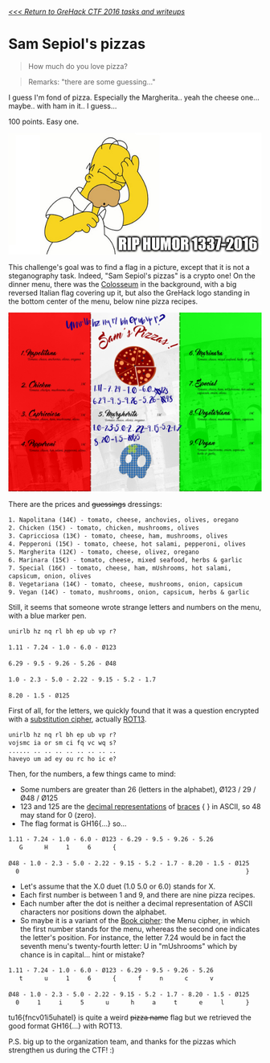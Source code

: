 _[<<< Return to GreHack CTF 2016 tasks and writeups](https://github.com/nbrisset/CTF/tree/master/grehack-ctf-2016)_
# Sam Sepiol's pizzas

> How much do you love pizza?

> Remarks: "there are some guessing..."

I guess I'm fond of pizza. Especially the Margherita.. yeah the cheese one... maybe.. with ham in it.. I guess...

100 points. Easy one.

![PLEASE BE SERIOUS! STOP IT! NOW!](sam-sepiol-joke.png)

This challenge's goal was to find a flag in a picture, except that it is not a steganography task.
Indeed, "Sam Sepiol's pizzas" is a crypto one! On the dinner menu, there was the
[Colosseum](https://en.wikipedia.org/wiki/Colosseum) in the background, with a big reversed Italian
flag covering up it, but also the GreHack logo standing in the bottom center of the menu, below nine pizza recipes.

![FIND THE FLAG!](sam-sepiol-menu.png)

There are the prices and ~~guessings~~ dressings:

```
1. Napolitana (14€) - tomato, cheese, anchovies, olives, oregano
2. Chicken (15€) - tomato, chicken, mushrooms, olives
3. Capricciosa (13€) - tomato, cheese, ham, mushrooms, olives
4. Pepperoni (15€) - tomato, cheese, hot salami, pepperoni, olives
5. Margherita (12€) - tomato, cheese, olivez, oregano
6. Marinara (15€) - tomato, cheese, mixed seafood, herbs & garlic
7. Special (16€) - tomato, cheese, ham, mUshrooms, hot salami, capsicum, onion, olives
8. Vegetariana (14€) - tomato, cheese, mushrooms, onion, capsicum
9. Vegan (14€) - tomato, mushrooms, onion, capsicum, herbs & garlic
```

Still, it seems that someone wrote strange letters and numbers on the menu, with a blue marker pen.

```
unirlb hz nq rl bh ep ub vp r?

1.11 - 7.24 - 1.0 - 6.0 - Ø123

6.29 - 9.5 - 9.26 - 5.26 - Ø48

1.0 - 2.3 - 5.0 - 2.22 - 9.15 - 5.2 - 1.7

8.20 - 1.5 - Ø125
```

First of all, for the letters, we quickly found that it was a question encrypted
with a [substitution cipher](http://practicalcryptography.com/ciphers/simple-substitution-cipher/),
actually [ROT13](https://en.wikipedia.org/wiki/ROT13).

```
unirlb hz nq rl bh ep ub vp r?
vojsmc ia or sm ci fq vc wq s?
...... .. .. .. .. .. .. .. ..
haveyo um ad ey ou rc ho ic e?
```

Then, for the numbers, a few things came to mind:
+ Some numbers are greater than 26 (letters in the alphabet), Ø123 / 29 / Ø48 / Ø125
+ 123 and 125 are the [decimal representations](https://en.wikipedia.org/wiki/ASCII)
of [braces](https://en.wikipedia.org/wiki/Bracket) { } in ASCII, so 48 may stand for 0 (zero).
+ The flag format is GH16{...} so...

```
1.11 - 7.24 - 1.0 - 6.0 - Ø123 - 6.29 - 9.5 - 9.26 - 5.26
   G      H     1     6      {

Ø48 - 1.0 - 2.3 - 5.0 - 2.22 - 9.15 - 5.2 - 1.7 - 8.20 - 1.5 - Ø125
  0                                                               }
```

+ Let's assume that the X.0 duet (1.0 5.0 or 6.0) stands for X.
+ Each first number is between 1 and 9, and there are nine pizza recipes.
+ Each number after the dot is neither a decimal representation of ASCII characters nor positions down the alphabet.
+ So maybe it is a variant of the [Book cipher](https://en.wikipedia.org/wiki/Book_cipher): the Menu cipher,
in which the first number stands for the menu, whereas the second one indicates the letter's position. For instance,
the letter 7.24 would be in fact the seventh menu's twenty-fourth letter: U in "mUshrooms" which by chance is in capital...
hint or mistake?

```
1.11 - 7.24 - 1.0 - 6.0 - Ø123 - 6.29 - 9.5 - 9.26 - 5.26
   t      u     1     6      {      f     n      c      v

Ø48 - 1.0 - 2.3 - 5.0 - 2.22 - 9.15 - 5.2 - 1.7 - 8.20 - 1.5 - Ø125
  0     1     i     5      u      h     a     t      e     l      }
```

tu16{fncv01i5uhatel} is quite a weird ~~pizza name~~ flag but we retrieved the good format GH16{...} with ROT13.

P.S. big up to the organization team, and thanks for the pizzas which strengthen us during the CTF! :)
